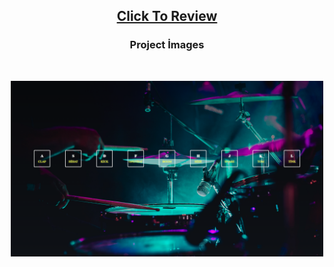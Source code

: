<h2 align="center"><a href="https://atifsimsek.github.io/Javascript-30-Days-30-Project/01-Drum%20Kit/index.html">Click To Review</a> </h2>

<h3 align="center">Project İmages</h3>
<br/>


<p align="center"><img  src="imgd.png"  width="500" ></p>
